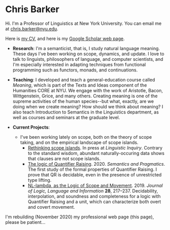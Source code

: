 # Chris Barker 

Hi.  I'm a Professor of Linguistics at New York University.  You can email me at <chris.barker@nyu.edu>.

Here is [my CV](barker-cv.pdf), and here is my [Google Scholar web page](https://scholar.google.com/citations?user=LnwVXPIAAAAJ).

* **Research**: I'm a semanticist, that is, I study natural language meaning.  These days I've been working on scope, dynamics, and update.  I love to talk to linguists, philosophers of language, and computer scientists, and I'm especially interested in adapting techniques from functional programming such as functors, monads, and continuations.   

* **Teaching**: I developed and teach a general-education course called *Meaning*, which is part of the Texts and Ideas component of the Humanities CORE at NYU.  We engage with the work of Aristotle, Bacon, Wittgenstein, Grice, and many others.  Creating meaning is one of the supreme activities of the human species--but what, exactly, are we doing when we create meaning?  How should we think about meaning?  I also teach Introduction to Semantics in the Linguistics department, as well as courses and seminars at the graduate level.

* **Current Projects**:
  * I've been working lately on scope, both on the theory of scope taking, and on the empirical landscape of scope islands.  
    * [Rethinking scope islands](https://github.com/cb125/scope-islands).  In press at *Linguistic Inquiry*.  Contrary to the standard wisdom, abundant naturally-occuring data shows that clauses are not scope islands.
    * [The logic of Quantifier Raising](https://doi.org/10.3765/sp.13.20).  2020. *Semantics and Pragmatics*.  The first study of the formal properties of Quantifier Raising.  I prove that QR is decidable, even in the presence of unrestricted type lifting.
    * [NL-lambda, as the Logic of Scope and Movement](https://rdcu.be/cdsdC). 2019. *Journal of Logic, Language and Information* **28**, 217–237.  Decidability, interpolation, and soundness and completeness for a logic with Quantifier Raising and a unit, which can characterize both overt and covert movement.

I'm rebuilding (November 2020) my professional web page (this page), please be patient...
